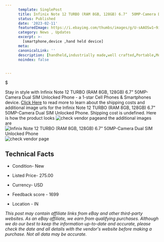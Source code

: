 ```yaml
---
      template: SinglePost
      title: Infinix Note 12 TURBO (RAM 8GB, 128GB) 6.7"  50MP-Camera Dual SIM Unlocked Phone
      status: Published
      date: '2023-02-11'
      featuredImage: https://i.ebayimg.com/thumbs/images/g/U-sAAOSw1~9iiyRf/s-l225.jpg
      category: News , Updates
      excerpt: >-
        [smartphone,device ,hand held device]
      meta:
      canonicalLink: ''
      description: [handheld,industrially made,well crafted,Portable,Mobile,Compact,Convenient,Lightweight,Maneuverable,Man-portable,Miniature,Carriable,Hand-held,Light,Holdable,Transportable,Mobile device,Pocket-sized,On-the-go,Wireless,Cordless,Compact size,Convenient size, smartphone,device ,hand held device]
      noindex: false
      
        
---
```

$

Stay in style with Infinix Note 12 TURBO (RAM 8GB, 128GB) 6.7"  50MP-Camera Dual SIM Unlocked Phone - a 1-star Cell Phones & Smartphones device. [Click Here](https://www.ebay.com/itm/185437548645?hash=item2b2cf07065%3Ag%3AU-sAAOSw1%7E9iiyRf&mkevt=1&mkcid=1&mkrid=711-53200-19255-0&campid=%253CePNCampaignId%253E&customid=%253CreferenceId%253E&toolid=10049) to read more to learn about the shipping costs and additional image urls for the Infinix Note 12 TURBO (RAM 8GB, 128GB) 6.7"  50MP-Camera Dual SIM Unlocked Phone. Shipping cost is undefined. Here is how the product looks ![check vendor page](https://i.ebayimg.com/thumbs/images/g/U-sAAOSw1~9iiyRf/s-l225.jpg)and the additional images are![Infinix Note 12 TURBO (RAM 8GB, 128GB) 6.7"  50MP-Camera Dual SIM Unlocked Phone](https://i.ebayimg.com/images/g/U-sAAOSw1~9iiyRf/s-l960.jpg)![check vendor page](https://origin-galleryplus.ebayimg.com/ws/web/185437548645_2_0_1/225x225.jpg,https://origin-galleryplus.ebayimg.com/ws/web/185437548645_3_0_1/225x225.jpg,https://origin-galleryplus.ebayimg.com/ws/web/185437548645_4_0_1/225x225.jpg,https://origin-galleryplus.ebayimg.com/ws/web/185437548645_5_0_1/225x225.jpg,https://origin-galleryplus.ebayimg.com/ws/web/185437548645_6_0_1/225x225.jpg,https://origin-galleryplus.ebayimg.com/ws/web/185437548645_7_0_1/225x225.jpg,https://origin-galleryplus.ebayimg.com/ws/web/185437548645_8_0_1/225x225.jpg,https://origin-galleryplus.ebayimg.com/ws/web/185437548645_9_0_1/225x225.jpg,https://origin-galleryplus.ebayimg.com/ws/web/185437548645_10_0_1/225x225.jpg)



 ## Technical Facts 



     
      

 - Condition- New 


      

 - Listed Price- 275.00 


      

 - Currency- USD 


      

 - Feedback score - 1699 


      

 - Location - IN 


      
      

 *_This post may contain affiliate links from eBay and other third-party websites. As an eBay affiliate, we earn from qualifying purchases. Although we do our best to keep the information up-to-date and accurate, please check the date and all details with the vendor's website before making a purchase. Not all data may be accurate._*






